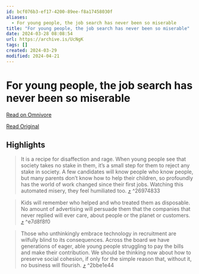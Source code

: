 ```yaml
---
id: bcf076b3-ef17-4200-89ee-f8a17458030f
aliases:
  - For young people, the job search has never been so miserable
title: "For young people, the job search has never been so miserable"
date: 2024-03-28 08:08:54
url: https://archive.is/UcNgK
tags: []
created: 2024-03-29
modified: 2024-04-21
---
```


# For young people, the job search has never been so miserable

[Read on Omnivore](https://omnivore.app/me/for-young-people-the-job-search-has-never-been-so-miserable-18e841ad1ea)

[Read Original](https://archive.is/UcNgK)

## Highlights

> It is a recipe for disaffection and rage. When young people see that society takes no stake in them, it’s a small step for them to reject any stake in society. A few candidates will know people who know people, but many parents don’t know how to help their children, so profoundly has the world of work changed since their first jobs. Watching this automated misery, they feel humiliated too. [⤴️](https://omnivore.app/me/for-young-people-the-job-search-has-never-been-so-miserable-18e841ad1ea#26974833-3e09-434e-a067-dc250c70e374)  ^26974833

> Kids will remember who helped and who treated them as disposable. No amount of advertising will persuade them that the companies that never replied will ever care, about people or the planet or customers. [⤴️](https://omnivore.app/me/for-young-people-the-job-search-has-never-been-so-miserable-18e841ad1ea#e7d8f8f0-d933-49dc-a2d8-802a999cd2ea)  ^e7d8f8f0

> Those who unthinkingly embrace technology in recruitment are wilfully blind to its consequences. Across the board we have generations of eager, able young people struggling to pay the bills and make their contribution. We should be thinking now about how to preserve social cohesion, if only for the simple reason that, without it, no business will flourish. [⤴️](https://omnivore.app/me/for-young-people-the-job-search-has-never-been-so-miserable-18e841ad1ea#2bbe1e44-e1b2-451f-9c8a-5d3134324a35)  ^2bbe1e44


